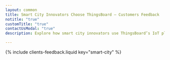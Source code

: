 ```yaml
---
layout: common
title: Smart City Innovators Choose ThingsBoard – Customers Feedback
notitle: "true"
customTitle: "true"
contactUsModal: "true"
description: Explore how smart city innovators use ThingsBoard’s IoT platform for urban infrastructure, connectivity, and public service optimization. Real-world testimonials inside.

---
```


{% include clients-feedback.liquid key="smart-city" %}
